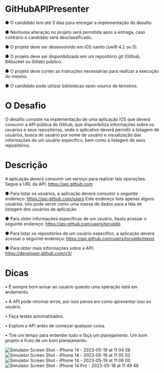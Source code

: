 # GitHubAPIPresenter

● O candidato tem até 3 dias para entregar a implementação do desafio.

● Nenhuma alteração no projeto será permitida após a entrega, caso contrário o candidato será desclassificado.

● O projeto deve ser desenvolvido em iOS navito (swift 4.2 ou 5).

● O projeto deve ser disponibilizado em um repositório git (Github, Bitbucket ou Gitlab) público.

● O projeto deve conter as instruções necessárias para realizar a execução do mesmo.

● O candidato pode utilizar bibliotecas open-source de terceiros.

# O Desafio
O desafio consiste na implementação de uma aplicação iOS que deverá consumir a API pública do Github, que disponibiliza informações sobre os usuários e seus repositórios, onde o aplicativo deverá permitir a listagem de usuários, busca de usuário por nome de usuário e visualização das informações de um usuário específico, bem como a listagem de seus repositórios.

# Descrição
A aplicação deverá consumir um serviço para realizar tais operações. Segue a URL da API:
https://api.github.com

● Para listar os usuários, a aplicação deverá consumir o seguinte endereço:
https://api.github.com/users
Este endereço lista apenas alguns usuários. Isto pode servir como uma massa de dados para a tela de listagem dos usuários da aplicação.

● Para obter informações específicas de um usuário, basta acessar o seguinte endereço:
https://api.github.com/users/torvalds

● Para listar os repositórios de um usuário específico, a aplicação deverá acessar o seguinte endereço:
https://api.github.com/users/torvalds/repos

● Para obter mais informações sobre a API:
https://developer.github.com/v3/

# Dicas
• É sempre bom avisar ao usuário quando uma operação está em andamento.

• A API pode retornar erros, por isso pense em como apresentar isso ao usuário.

• Faça testes automatizados.

• Explore a API antes de começar qualquer coisa.

• Tire um tempo para entender tudo e faça um planejamento. Um bom projeto é fruto de um bom planejamento.


![Simulator Screen Shot - iPhone 14 - 2023-05-19 at 11 04 58](https://github.com/johnrosilva/GitHubPresenter/assets/14061257/102a081b-2d2b-4519-a51b-626d4582d1e7)
![Simulator Screen Shot - iPhone 14 - 2023-05-19 at 11 05 50](https://github.com/johnrosilva/GitHubPresenter/assets/14061257/8880a9d8-b5d0-4113-acb0-eb1ec47e5875)
![Simulator Screen Shot - iPhone 14 - 2023-05-19 at 11 06 00](https://github.com/johnrosilva/GitHubPresenter/assets/14061257/f9d52e48-48c9-4fba-b1d3-a99e7638b9f0)
![Simulator Screen Shot - iPhone 14 Pro - 2023-05-18 at 11 49 48](https://github.com/johnrosilva/GitHubPresenter/assets/14061257/91804db2-af44-4c9f-bd2f-4ce653bfd432)
